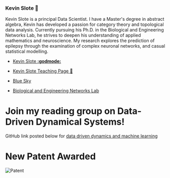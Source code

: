 ### Kevin Slote 👋

<!--
**kslote1/kslote1** is a ✨ _special_ ✨ repository because its `README.md` (this file) appears on your GitHub profile.

Here are some ideas to get you started:

- 🔭 I’m currently working on ...
- 🌱 I’m currently learning ...
- 👯 I’m looking to collaborate on ...
- 🤔 I’m looking for help with ...
- 💬 Ask me about ...
- 📫 How to reach me: ...
- 😄 Pronouns: ...
- ⚡ Fun fact: ...
-->

Kevin Slote is a principal Data Scientist. I have a Master's degree in abstract algebra, Kevin has developed a passion for category theory and topological data analysis. Currently pursuing his Ph.D. in the Biological and Engineering Networks Lab, he strives to deepen his understanding of applied mathematics and neuroscience. My research explores the prediction of epilepsy through the examination of complex neuronal networks, and casual statistical modelling.

* [Kevin Slote **:godmode:**](https://kslote1.github.io/)

* [Kevin Slote Teaching Page :link:](https://sites.google.com/view/kevin-slote)

* [Blue Sky](https://app.bsky.cz/profile/did:plc:kkyydu6asmal4et5k7w2smwr)
  
* [Biological and Engineering Networks Lab](https://math.gsu.edu/ibelykh/belykh_lab.html)

# Join my reading group on Data-Driven Dynamical Systems!
GitHub link posted below for [data driven dynamics and machine learning](https://github.com/kslote1/Data-Driven-Dynamics)


# New Patent Awarded

![Patent](2024-06-13_073743_2.png "Title")

